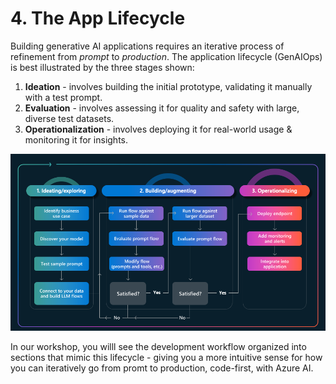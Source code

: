 # 4. The App Lifecycle

Building generative AI applications requires an iterative process of refinement from _prompt_ to _production_. The application  lifecycle (GenAIOps) is best illustrated by the three stages shown:

1. **Ideation** - involves building the initial prototype, validating it manually with a test prompt.
2. **Evaluation** - involves assessing it for quality and safety with large, diverse test datasets.
3. **Operationalization** - involves deploying it for real-world usage & monitoring it for insights.

![GenAIOps](./../img/gen-ai-ops.png)

In our workshop, you willl see the development workflow organized into sections that mimic this lifecycle - giving you a more intuitive sense for how you can iteratively go from promt to production, code-first, with Azure AI.
